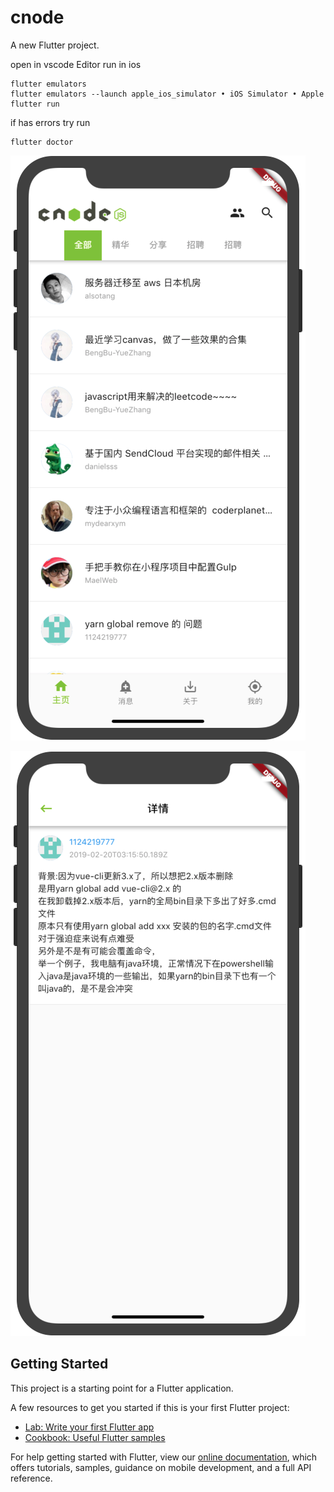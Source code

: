 # cnode

A new Flutter project.

open in vscode Editor
run in ios
```
flutter emulators
flutter emulators --launch apple_ios_simulator • iOS Simulator • Apple
flutter run
```

if has errors
try run
```
flutter doctor
```

![avatar](./imgs/1.png)

![avatar](./imgs/2.png)

## Getting Started

This project is a starting point for a Flutter application.

A few resources to get you started if this is your first Flutter project:

- [Lab: Write your first Flutter app](https://flutter.io/docs/get-started/codelab)
- [Cookbook: Useful Flutter samples](https://flutter.io/docs/cookbook)

For help getting started with Flutter, view our 
[online documentation](https://flutter.io/docs), which offers tutorials, 
samples, guidance on mobile development, and a full API reference.
